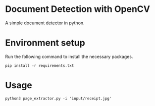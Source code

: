 # Document Detection with OpenCV 
A simple document detector in python. 

# Environment setup
Run the following command to install the necessary packages.
```
pip install -r requirements.txt
```
# Usage
```
python3 page_extractor.py -i 'input/receipt.jpg'
```


